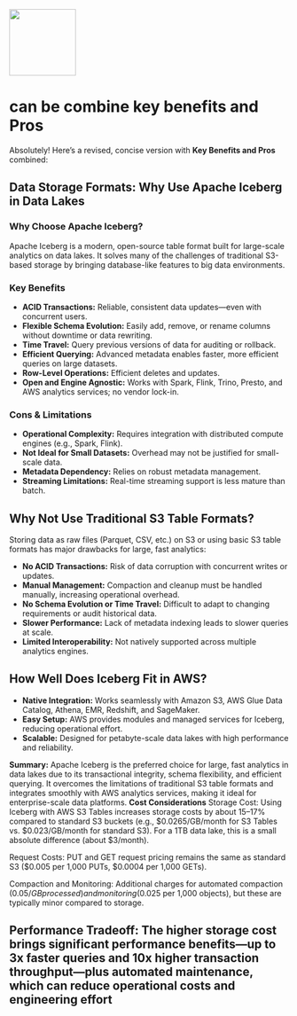 <img src="https://r2cdn.perplexity.ai/pplx-full-logo-primary-dark%402x.png" class="logo" width="120"/>

# can be combine key benefits and Pros

Absolutely! Here’s a revised, concise version with **Key Benefits and Pros** combined:

## Data Storage Formats: Why Use Apache Iceberg in Data Lakes

### Why Choose Apache Iceberg?

Apache Iceberg is a modern, open-source table format built for large-scale analytics on data lakes. It solves many of the challenges of traditional S3-based storage by bringing database-like features to big data environments.

### Key Benefits

- **ACID Transactions:** Reliable, consistent data updates—even with concurrent users.
- **Flexible Schema Evolution:** Easily add, remove, or rename columns without downtime or data rewriting.
- **Time Travel:** Query previous versions of data for auditing or rollback.
- **Efficient Querying:** Advanced metadata enables faster, more efficient queries on large datasets.
- **Row-Level Operations:** Efficient deletes and updates.
- **Open and Engine Agnostic:** Works with Spark, Flink, Trino, Presto, and AWS analytics services; no vendor lock-in.


### Cons \& Limitations

- **Operational Complexity:** Requires integration with distributed compute engines (e.g., Spark, Flink).
- **Not Ideal for Small Datasets:** Overhead may not be justified for small-scale data.
- **Metadata Dependency:** Relies on robust metadata management.
- **Streaming Limitations:** Real-time streaming support is less mature than batch.


## Why Not Use Traditional S3 Table Formats?

Storing data as raw files (Parquet, CSV, etc.) on S3 or using basic S3 table formats has major drawbacks for large, fast analytics:

- **No ACID Transactions:** Risk of data corruption with concurrent writes or updates.
- **Manual Management:** Compaction and cleanup must be handled manually, increasing operational overhead.
- **No Schema Evolution or Time Travel:** Difficult to adapt to changing requirements or audit historical data.
- **Slower Performance:** Lack of metadata indexing leads to slower queries at scale.
- **Limited Interoperability:** Not natively supported across multiple analytics engines.


## How Well Does Iceberg Fit in AWS?

- **Native Integration:** Works seamlessly with Amazon S3, AWS Glue Data Catalog, Athena, EMR, Redshift, and SageMaker.
- **Easy Setup:** AWS provides modules and managed services for Iceberg, reducing operational effort.
- **Scalable:** Designed for petabyte-scale data lakes with high performance and reliability.

**Summary:**
Apache Iceberg is the preferred choice for large, fast analytics in data lakes due to its transactional integrity, schema flexibility, and efficient querying. It overcomes the limitations of traditional S3 table formats and integrates smoothly with AWS analytics services, making it ideal for enterprise-scale data platforms.
**Cost Considerations**
Storage Cost: Using Iceberg with AWS S3 Tables increases storage costs by about 15–17% compared to standard S3 buckets (e.g., $0.0265/GB/month for S3 Tables vs. $0.023/GB/month for standard S3). For a 1TB data lake, this is a small absolute difference (about $3/month).

Request Costs: PUT and GET request pricing remains the same as standard S3 ($0.005 per 1,000 PUTs, $0.0004 per 1,000 GETs).

Compaction and Monitoring: Additional charges for automated compaction ($0.05/GB processed) and monitoring ($0.025 per 1,000 objects), but these are typically minor compared to storage.

Performance Tradeoff: The higher storage cost brings significant performance benefits—up to 3x faster queries and 10x higher transaction throughput—plus automated maintenance, which can reduce operational costs and engineering effort
---

